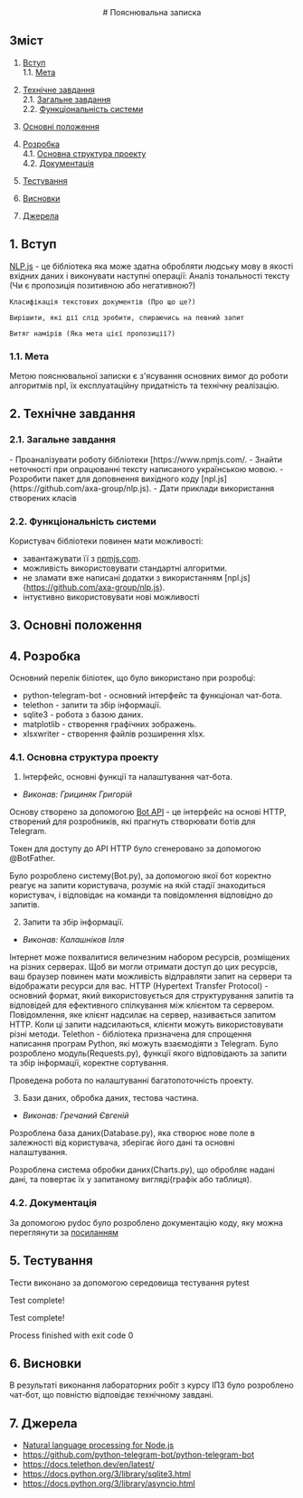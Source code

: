 <center># Пояснювальна записка </center>

## Зміст
1. [Вступ](#l1)<br>
   1.1. [Мета](#l11)<br>
2. [Технічне завдання](#l2)<br>
   2.1. [Загальне завдання](#l21)<br>
   2.2. [Функціональність системи](#l22)<br>
3. [Основні положення](#l3)<br>

4. [Розробка](#l4)<br>
   4.1. [Основна структура проекту](#l41)<br>
   4.2. [Документація](#l42)<br>
5. [Тестування](#l5)<br>
6. [Висновки](#l6)<br>
7. [Джерела](#l7)<br>

## <a name="l1">1. Вступ</a>

 [NLP.js](https://github.com/axa-group/nlp.js) - це бібліотека яка може здатна
 обробляти людську мову в якості вхідних даних і
 виконувати наступні операції:
 <prev>
	Аналіз тональності тексту (Чи є пропозиція позитивною або негативною?)
	
	Класифікація текстових документів (Про що це?)
	
	Вирішити, які дії слід зробити, спираючись на певний запит
	
	Витяг намірів (Яка мета цієї пропозиції?)
 </prev>

### <a name="l11">1.1. Мета</a>

Метою пояснювальної записки є з'ясування основних вимог до роботи алгоритмів npl,
їх експлуатаційну придатність та технічну реалізацію.


## <a name="l2">2. Технічне завдання</a>
### <a name="l21">2.1. Загальне завдання</a>
<prev>
- Проаналізувати роботу бібліотеки [https://www.npmjs.com/.
- Знайти неточності при опрацюванні тексту написаного українською мовою.
- Розробити пакет для доповнення вихідного коду [npl.js]{https://github.com/axa-group/nlp.js).
- Дати приклади використання створених класів
</prev>


### <a name="l22">2.2. Функціональність системи</a>

Користувач бібліотеки повинен мати можливості:
- завантажувати її з [npmjs.com](https://www.npmjs.com/).
- можливість використовувати стандартні алгоритми.
- не зламати вже написані додатки з використанням [npl.js]{https://github.com/axa-group/nlp.js).
- інтуєтивно використовувати нові можливості

## <a name="l3">3. Основні положення</a>




## <a name="l4">4. Розробка</a>

Основний перелік біліотек, що було використано при розробці:
- python-telegram-bot - основний інтерфейс та функціонал чат-бота. 
- telethon - запити та збір інформації.
- sqlite3 - робота з базою даних.
- matplotlib - створення графічних зображень.
- xlsxwriter - створення файлів розширення xlsx.

### <a name="l41">4.1. Основна структура проекту</a>

1. Інтерфейс, основні функції та налаштування чат-бота.

- *Виконав: Грициняк Григорій*

Основу створено за допомогою [Bot API](https://core.telegram.org/bots/api)  - це інтерфейс на основі HTTP, створений для розробників, які прагнуть створювати ботів для Telegram.

Токен для доступу до API HTTP було сгенеровано за допомогою @BotFather. 

Було розроблено систему(Bot.py), за допомогою якої бот коректно реагує на запити користувача, розуміє на якій стадії знаходиться 
користувач, і відповідає на команди та повідомлення відповідно до запитів.

2. Запити та збір інформації.

- *Виконав: Калашніков Ілля*

Інтернет може похвалитися величезним набором ресурсів, розміщених на різних серверах. 
Щоб ви могли отримати доступ до цих ресурсів, ваш браузер повинен мати можливість відправляти 
запит на сервери та відображати ресурси для вас. HTTP (Hypertext Transfer Protocol) - 
основний формат, який використовується для структурування запитів та відповідей для 
ефективного спілкування між клієнтом та сервером. 
Повідомлення, яке клієнт надсилає на сервер, називається запитом HTTP. 
Коли ці запити надсилаються, клієнти можуть використовувати різні методи.
Telethon - бібліотека призначена для спрощення написання програм Python, які можуть взаємодіяти з Telegram. 
Було розроблено модуль(Requests.py), функції якого відповідають за запити та збір інформації, 
коректне сортування.

Проведена робота по налаштуванні багатопоточність проекту.

3. Бази даних, обробка даних, тестова частина.

- *Виконав: Гречаний Євгеній*

Розроблена база даних(Database.py), яка створює нове поле в залежності від користувача, зберігає його
дані та основні налаштування. 

Розроблена система обробки даних(Charts.py), що обробляє надані дані, та повертає їх у
запитаному вигляді(графік або таблиця).


### <a name="l42">4.2. Документація</a>

За допомогою pydoc було розроблено документацію коду, яку можна переглянути за [посиланням](https://htmlpreview.github.io/?https://github.com/greg-source/statistic-online/blob/master/doc/pydoc/index.html)


## <a name="l5">5. Тестування</a>

Тести виконано за допомогою середовища тестування pytest

Test complete!

Test complete!

Process finished with exit code 0

## <a name="l6">6. Висновки</a>

В результаті виконання лабораторних робіт з курсу ІПЗ було розроблено чат-бот, що повністю відповідає технічному завдані.

## <a name="l7">7. Джерела</a>

- [Natural language processing for Node.js](https://dev.to/bnevilleoneill/natural-language-processing-for-node-js-5am9)
- https://github.com/python-telegram-bot/python-telegram-bot
- https://docs.telethon.dev/en/latest/
- https://docs.python.org/3/library/sqlite3.html
- https://docs.python.org/3/library/asyncio.html

